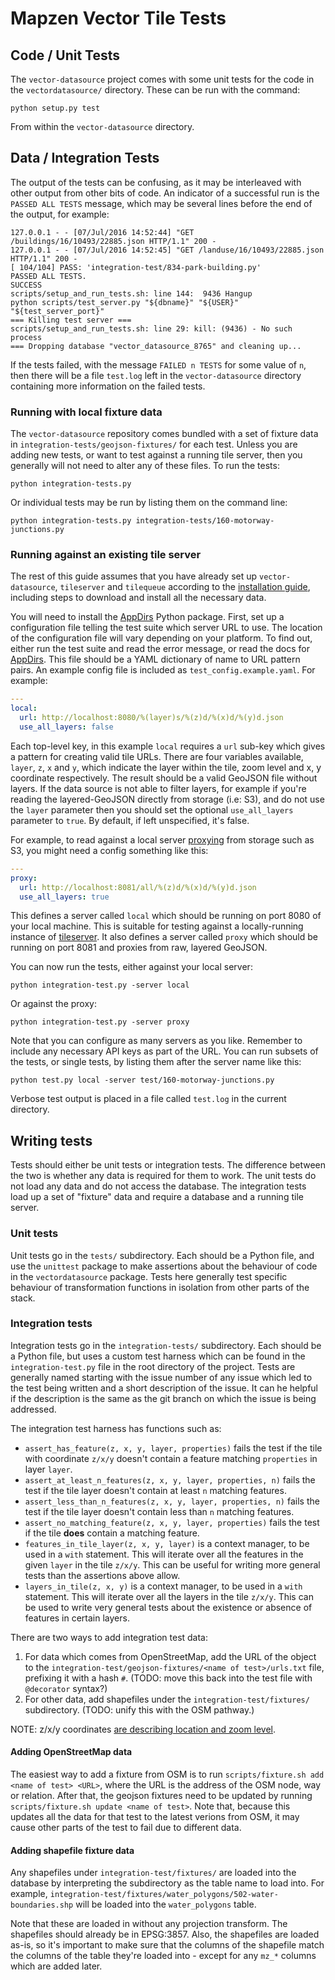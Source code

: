 # Mapzen Vector Tile Tests

## Code / Unit Tests

The `vector-datasource` project comes with some unit tests for the code in the `vectordatasource/` directory. These can be run with the command:

```
python setup.py test
```

From within the `vector-datasource` directory.

## Data / Integration Tests

The output of the tests can be confusing, as it may be interleaved with other output from other bits of code. An indicator of a successful run is the `PASSED ALL TESTS` message, which may be several lines before the end of the output, for example:

```
127.0.0.1 - - [07/Jul/2016 14:52:44] "GET /buildings/16/10493/22885.json HTTP/1.1" 200 -
127.0.0.1 - - [07/Jul/2016 14:52:45] "GET /landuse/16/10493/22885.json HTTP/1.1" 200 -
[ 104/104] PASS: 'integration-test/834-park-building.py'
PASSED ALL TESTS.
SUCCESS
scripts/setup_and_run_tests.sh: line 144:  9436 Hangup                  python scripts/test_server.py "${dbname}" "${USER}" "${test_server_port}"
=== Killing test server ===
scripts/setup_and_run_tests.sh: line 29: kill: (9436) - No such process
=== Dropping database "vector_datasource_8765" and cleaning up...
```

If the tests failed, with the message `FAILED n TESTS` for some value of `n`, then there will be a file `test.log` left in the `vector-datasource` directory containing more information on the failed tests.

### Running with local fixture data

The `vector-datasource` repository comes bundled with a set of fixture data in `integration-tests/geojson-fixtures/` for each test. Unless you are adding new tests, or want to test against a running tile server, then you generally will not need to alter any of these files. To run the tests:

```
python integration-tests.py
```

Or individual tests may be run by listing them on the command line:

```
python integration-tests.py integration-tests/160-motorway-junctions.py
```

### Running against an existing tile server

The rest of this guide assumes that you have already set up `vector-datasource`, `tileserver` and `tilequeue` according to the [installation guide](https://github.com/tilezen/vector-datasource/wiki/Mapzen-Vector-Tile-Service), including steps to download and install all the necessary data.

You will need to install the [AppDirs](https://pypi.python.org/pypi/appdirs) Python package. First, set up a configuration file telling the test suite which server URL to use. The location of the configuration file will vary depending on your platform. To find out, either run the test suite and read the error message, or read the docs for [AppDirs](https://pypi.python.org/pypi/appdirs). This file should be a YAML dictionary of name to URL pattern pairs. An example config file is included as `test_config.example.yaml`. For example:

```yaml
---
local:
  url: http://localhost:8080/%(layer)s/%(z)d/%(x)d/%(y)d.json
  use_all_layers: false
```

Each top-level key, in this example `local` requires a `url` sub-key which gives a pattern for creating valid tile URLs. There are four variables available, `layer`, `z`, `x` and `y`, which indicate the layer within the tile, zoom level and x, y coordinate respectively. The result should be a valid GeoJSON file without layers. If the data source is not able to filter layers, for example if you're reading the layered-GeoJSON directly from storage (i.e: S3), and do not use the `layer` parameter then you should set the optional `use_all_layers` parameter to `true`. By default, if left unspecified, it's false.

For example, to read against a local server [proxying](https://github.com/mapzen/tile-hash-proxy) from storage such as S3, you might need a config something like this:

```yaml
---
proxy:
  url: http://localhost:8081/all/%(z)d/%(x)d/%(y)d.json
  use_all_layers: true
```

This defines a server called `local` which should be running on port 8080 of your local machine. This is suitable for testing against a locally-running instance of [tileserver](https://github.com/mapzen/tileserver). It also defines a server called `proxy` which should be running on port 8081 and proxies from raw, layered GeoJSON.

You can now run the tests, either against your local server:

```
python integration-test.py -server local
```

Or against the proxy:

```
python integration-test.py -server proxy
```

Note that you can configure as many servers as you like. Remember to include any necessary API keys as part of the URL. You can run subsets of the tests, or single tests, by listing them after the server name like this:

```
python test.py local -server test/160-motorway-junctions.py
```

Verbose test output is placed in a file called `test.log` in the current directory.

## Writing tests

Tests should either be unit tests or integration tests. The difference between the two is whether any data is required for them to work. The unit tests do not load any data and do not access the database. The integration tests load up a set of "fixture" data and require a database and a running tile server.

### Unit tests

Unit tests go in the `tests/` subdirectory. Each should be a Python file, and use the `unittest` package to make assertions about the behaviour of code in the `vectordatasource` package. Tests here generally test specific behaviour of transformation functions in isolation from other parts of the stack.

### Integration tests

Integration tests go in the `integration-tests/` subdirectory. Each should be a Python file, but uses a custom test harness which can be found in the `integration-test.py` file in the root directory of the project. Tests are generally named starting with the issue number of any issue which led to the test being written and a short description of the issue. It can he helpful if the description is the same as the git branch on which the issue is being addressed.

The integration test harness has functions such as:

* `assert_has_feature(z, x, y, layer, properties)` fails the test if the tile with coordinate `z/x/y` doesn't contain a feature matching `properties` in layer `layer`.
* `assert_at_least_n_features(z, x, y, layer, properties, n)` fails the test if the tile layer doesn't contain at least `n` matching features.
* `assert_less_than_n_features(z, x, y, layer, properties, n)` fails the test if the tile layer doesn't contain less than `n` matching features.
* `assert_no_matching_feature(z, x, y, layer, properties)` fails the test if the tile **does** contain a matching feature.
* `features_in_tile_layer(z, x, y, layer)` is a context manager, to be used in a `with` statement. This will iterate over all the features in the given `layer` in the tile `z/x/y`. This can be useful for writing more general tests than the assertions above allow.
* `layers_in_tile(z, x, y)` is a context manager, to be used in a `with` statement. This will iterate over all the layers in the tile `z/x/y`. This can be used to write very general tests about the existence or absence of features in certain layers.

There are two ways to add integration test data:

1. For data which comes from OpenStreetMap, add the URL of the object to the `integration-test/geojson-fixtures/<name of test>/urls.txt` file, prefixing it with a hash `#`. (TODO: move this back into the test file with `@decorator` syntax?)
2. For other data, add shapefiles under the `integration-test/fixtures/` subdirectory. (TODO: unify this with the OSM pathway.)

NOTE: z/x/y coordinates [are describing location and zoom level](https://mapzen.com/documentation/vector-tiles/use-service/#specify-z-x-and-y-tile-coordinates).

#### Adding OpenStreetMap data

The easiest way to add a fixture from OSM is to run `scripts/fixture.sh add <name of test> <URL>`, where the URL is the address of the OSM node, way or relation. After that, the geojson fixtures need to be updated by running `scripts/fixture.sh update <name of test>`. Note that, because this updates all the data for that test to the latest verions from OSM, it may cause other parts of the test to fail due to different data.

#### Adding shapefile fixture data

Any shapefiles under `integration-test/fixtures/` are loaded into the database by interpreting the subdirectory as the table name to load into. For example, `integration-test/fixtures/water_polygons/502-water-boundaries.shp` will be loaded into the `water_polygons` table.

Note that these are loaded in without any projection transform. The shapefiles should already be in EPSG:3857. Also, the shapefiles are loaded as-is, so it's important to make sure that the columns of the shapefile match the columns of the table they're loaded into - except for any `mz_*` columns which are added later.
